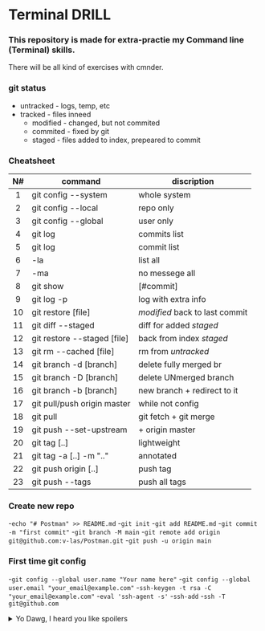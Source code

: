 # Terminal DRILL

### This repository is made for extra-practie my Command line (Terminal) skills.
There will be all kind of exercises with cmnder.

### git status
- untracked - logs, temp, etc
- tracked - files inneed
  - modified - changed, but not commited
  - commited - fixed by git
  - staged - files added to index, prepeared to commit

### Cheatsheet
N# | command | discription
:---:| --- | ---
1 | git config --system | whole system
2 | git config --local | repo only
3 | git config --global | user only
4 | git log | commits list
5 | git log | commit list
6 | -la | list all 
7 | -ma | no messege all
8 | git show | [#commit]
9 | git log -p | log with extra info
10 | git restore [file] | *modified* back to last commit
11 | git diff --staged | diff for added *staged*
12 | git restore --staged [file] | back from index *staged*
13 | git rm --cached [file] | rm from *untracked*
14 | git branch -d [branch] | delete fully merged br
15 | git branch -D [branch] | delete UNmerged branch
16 | git branch -b [branch] | new branch + redirect to it
17 | git pull/push origin master | while not config
18 | git pull | git fetch + git merge
19 | git push --set-upstream | + origin master
20 | git tag [..] | lightweight
21 | git tag -a [..] -m ".." | annotated
22 | git push origin [..] | push tag
23 | git push --tags | push all tags

### Create new repo
-`echo "# Postman" >> README.md`
-`git init`
-`git add README.md`
-`git commit -m "first commit"`
-`git branch -M main`
-`git remote add origin git@github.com:v-las/Postman.git`
-`git push -u origin main`

### First time git config
-`git config --global user.name "Your name here"`
-`git config --global user.email "your_email@example.com"`
-`ssh-keygen -t rsa -C "your_email@example.com"`
-`eval 'ssh-agent -s'`
-`ssh-add`
-`ssh -T git@github.com`

<details>
<summary>Yo Dawg, I heard you like spoilers</summary>
  <details>
  <summary>So I put a spoiler on your spoiler</summary>
    <details>
    <summary>So you can drive while</summary>
    Snape kills Dumledore
      
      Yeah it's old, but i like this one
<img src="https://marriednetworth.com/wp-content/uploads/2018/05/xzibit_2466.jpeg" alt="old_snoop_dogg" width="710" height="400">
  </details>
</details>
